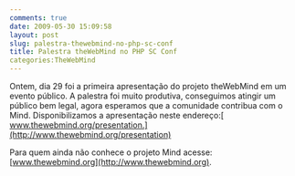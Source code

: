 ```yaml
---
comments: true
date: 2009-05-30 15:09:58
layout: post
slug: palestra-thewebmind-no-php-sc-conf
title: Palestra theWebMind no PHP SC Conf
categories:TheWebMind
---
```


Ontem, dia 29 foi a primeira apresentação do projeto theWebMind em um evento público.
A palestra foi muito produtiva, conseguimos atingir um público bem legal, agora esperamos que a comunidade contribua com o Mind.
Disponibilizamos a apresentação neste endereço:[ www.thewebmind.org/presentation.](http://www.thewebmind.org/presentation)

Para quem ainda não conhece o projeto Mind acesse: [www.thewebmind.org](http://www.thewebmind.org).
